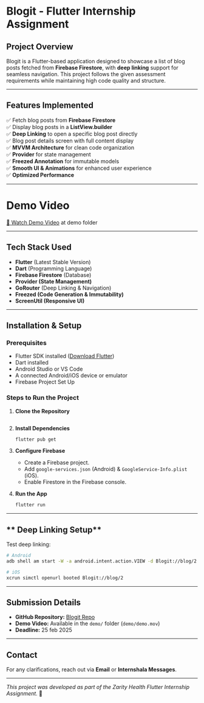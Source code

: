 # **Blogit - Flutter Internship Assignment**  

## **Project Overview**  
Blogit is a Flutter-based application designed to showcase a list of blog posts fetched from **Firebase Firestore**, with **deep linking** support for seamless navigation. This project follows the given assessment requirements while maintaining high code quality and structure.  

---

## **Features Implemented**  
✅ Fetch blog posts from **Firebase Firestore**  
✅ Display blog posts in a **ListView.builder**  
✅ **Deep Linking** to open a specific blog post directly  
✅ Blog post details screen with full content display  
✅ **MVVM Architecture** for clean code organization  
✅ **Provider** for state management  
✅ **Freezed Annotation** for immutable models  
✅ **Smooth UI & Animations** for enhanced user experience  
✅ **Optimized Performance** 

---


# Demo Video  
[🎥 Watch Demo Video](demo/demo.mov)
at demo folder

---

## **Tech Stack Used**  
- **Flutter** (Latest Stable Version)  
- **Dart** (Programming Language)  
- **Firebase Firestore** (Database)  
- **Provider (State Management)**  
- **GoRouter** (Deep Linking & Navigation)  
- **Freezed (Code Generation & Immutability)**  
- **ScreenUtil (Responsive UI)**  

---

## **Installation & Setup**  

### **Prerequisites**  
- Flutter SDK installed ([Download Flutter](https://flutter.dev/docs/get-started/install))  
- Dart installed  
- Android Studio or VS Code  
- A connected Android/iOS device or emulator  
- Firebase Project Set Up  

### **Steps to Run the Project**  

1. **Clone the Repository**  
   ```sh
   
   ```  
2. **Install Dependencies**  
   ```sh
   flutter pub get  
   ```  
3. **Configure Firebase**  
   - Create a Firebase project.  
   - Add `google-services.json` (Android) & `GoogleService-Info.plist` (iOS).  
   - Enable Firestore in the Firebase console.  

4. **Run the App**  
   ```sh
   flutter run  
   ```  

---

## ** Deep Linking Setup**  
  

Test deep linking:  

```sh
# Android  
adb shell am start -W -a android.intent.action.VIEW -d Blogit://blog/2   

# iOS  
xcrun simctl openurl booted Blogit://blog/2 
```  

---

## **Submission Details**  
- **GitHub Repository:** [Blogit Repo](https://github.com/shibily345/blog_app)  
- **Demo Video:** Available in the `demo/` folder (`demo/demo.mov`)  
- **Deadline:** 25 feb 2025
  

---

## **Contact**  
For any clarifications, reach out via **Email** or **Internshala Messages**.  

---  

_This project was developed as part of the Zarity Health Flutter Internship Assignment._ 🚀  
